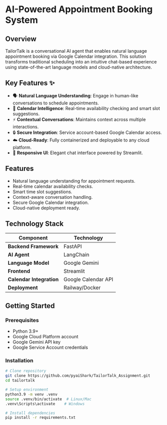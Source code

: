 # AI-Powered Appointment Booking System

## Overview
TailorTalk is a conversational AI agent that enables natural language appointment booking via Google Calendar integration. This solution transforms traditional scheduling into an intuitive chat-based experience using state-of-the-art language models and cloud-native architecture.

## Key Features ✨
- 🗣️ **Natural Language Understanding**: Engage in human-like conversations to schedule appointments.
- 📅 **Calendar Intelligence**: Real-time availability checking and smart slot suggestions.
- ⚡ **Contextual Conversations**: Maintains context across multiple interactions.
- 🔒 **Secure Integration**: Service account-based Google Calendar access.
- ☁️ **Cloud-Ready**: Fully containerized and deployable to any cloud platform.
- 🎨 **Responsive UI**: Elegant chat interface powered by Streamlit.

## Features
- Natural language understanding for appointment requests.
- Real-time calendar availability checks.
- Smart time slot suggestions.
- Context-aware conversation handling.
- Secure Google Calendar integration.
- Cloud-native deployment ready.

## Technology Stack
| Component              | Technology                |
|------------------------|---------------------------|
| **Backend Framework**  | FastAPI                   |
| **AI Agent**           | LangChain                 |
| **Language Model**     | Google Gemini             |
| **Frontend**           | Streamlit                 |
| **Calendar Integration**| Google Calendar API      |
| **Deployment**         | Railway/Docker            |

## Getting Started

### Prerequisites
- Python 3.9+
- Google Cloud Platform account
- Google Gemini API key
- Google Service Account credentials

### Installation
```bash
# Clone repository
git clone https://github.com/pyaiShark/TailorTalk_Assignment.git
cd tailortalk

# Setup environment
python3.9 -m venv .venv
source .venv/bin/activate  # Linux/Mac
.venv\Scripts\activate    # Windows

# Install dependencies
pip install -r requirements.txt

